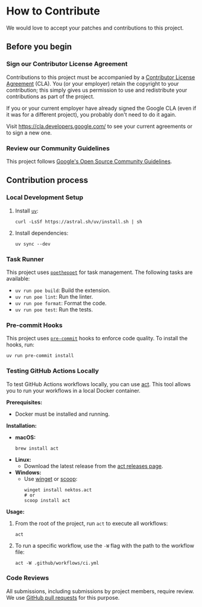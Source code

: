 # How to Contribute

We would love to accept your patches and contributions to this project.

## Before you begin

### Sign our Contributor License Agreement

Contributions to this project must be accompanied by a
[Contributor License Agreement](https://cla.developers.google.com/about) (CLA).
You (or your employer) retain the copyright to your contribution; this simply
gives us permission to use and redistribute your contributions as part of the
project.

If you or your current employer have already signed the Google CLA (even if it
was for a different project), you probably don't need to do it again.

Visit <https://cla.developers.google.com/> to see your current agreements or to
sign a new one.

### Review our Community Guidelines

This project follows [Google's Open Source Community
Guidelines](https://opensource.google/conduct/).

## Contribution process

### Local Development Setup

1.  Install [`uv`](https://docs.astral.sh/uv/):
    ```shell
    curl -LsSf https://astral.sh/uv/install.sh | sh
    ```
2.  Install dependencies:
    ```shell
    uv sync --dev
    ```

### Task Runner

This project uses [`poethepoet`](https://github.com/nat-n/poethepoet) for task management. The following tasks are available:

-   `uv run poe build`: Build the extension.
-   `uv run poe lint`: Run the linter.
-   `uv run poe format`: Format the code.
-   `uv run poe test`: Run the tests.

### Pre-commit Hooks

This project uses [`pre-commit`](https://pre-commit.com/) hooks to enforce code quality. To install the hooks, run:
```shell
uv run pre-commit install
```

### Testing GitHub Actions Locally

To test GitHub Actions workflows locally, you can use [act](https://github.com/nektos/act). This tool allows you to run your workflows in a local Docker container.

**Prerequisites:**
-   Docker must be installed and running.

**Installation:**
-   **macOS:**
    ```shell
    brew install act
    ```
-   **Linux:**
    - Download the latest release from the [act releases page](https://github.com/nektos/act/releases).
-   **Windows:**
    - Use [winget](https://docs.microsoft.com/en-us/windows/package-manager/winget/) or [scoop](https://scoop.sh/):
      ```shell
      winget install nektos.act
      # or
      scoop install act
      ```

**Usage:**
1.  From the root of the project, run `act` to execute all workflows:
    ```shell
    act
    ```
2.  To run a specific workflow, use the `-W` flag with the path to the workflow file:
    ```shell
    act -W .github/workflows/ci.yml
    ```

### Code Reviews

All submissions, including submissions by project members, require review. We
use [GitHub pull requests](https://docs.github.com/articles/about-pull-requests)
for this purpose.